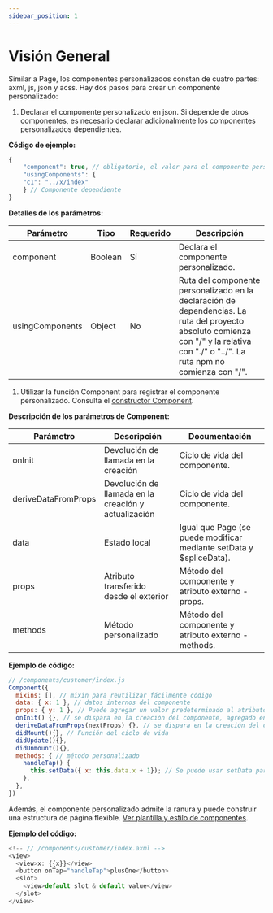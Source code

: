 ```yaml
---
sidebar_position: 1
---
```


# Visión General

Similar a Page, los componentes personalizados constan de cuatro partes: axml, js, json y acss.
Hay dos pasos para crear un componente personalizado:

1. Declarar el componente personalizado en json. Si depende de otros componentes, es necesario declarar adicionalmente los componentes personalizados dependientes.
   
**Código de ejemplo:**

```js
{
    "component": true, // obligatorio, el valor para el componente personalizado debe ser true
    "usingComponents": {
    "c1": "../x/index"
    } // Componente dependiente
}
```

**Detalles de los parámetros:**

<table>
<thead>
<tr>
<th>Parámetro</th>
<th>Tipo</th>
<th>Requerido</th>
<th>Descripción</th>
</tr>
</thead>
<tbody>
<tr>
<td>component</td>
<td>Boolean</td>
<td>Sí</td>
<td>Declara el componente personalizado.</td>
</tr>
<tr>
<td>usingComponents</td>
<td>Object</td>
<td>No</td>
<td>Ruta del componente personalizado en la declaración de dependencias. La ruta del proyecto absoluto comienza con "/" y la relativa con "./" o "../". La ruta npm no comienza con "/".</td>
</tr>
</tbody>
</table>

1. Utilizar la función Component para registrar el componente personalizado. Consulta el [constructor Component](/).

**Descripción de los parámetros de Component:**

<table>
<thead>
<tr>
<th>Parámetro</th>
<th>Descripción</th>
<th>Documentación</th>
</tr>
</thead>
<tbody>
<tr>
<td>onInit</td>
<td>Devolución de llamada en la creación</td>
<td>Ciclo de vida del componente.</td>
</tr>
<tr>
<td>deriveDataFromProps</td>
<td>Devolución de llamada en la creación y actualización</td>
<td>Ciclo de vida del componente.</td>
</tr>
<tr>
<td>data</td>
<td>Estado local</td>
<td>Igual que Page (se puede modificar mediante setData y $spliceData).</td>
</tr>
<tr>
<td>props</td>
<td>Atributo transferido desde el exterior</td>
<td>Método del componente y atributo externo - props.</td>
</tr>
<tr>
<td>methods</td>
<td>Método personalizado</td>
<td>Método del componente y atributo externo - methods.</td>
</tr>
</tbody>
</table>

**Ejemplo de código:**

```js
// /components/customer/index.js
Component({
  mixins: [], // mixin para reutilizar fácilmente código
  data: { x: 1 }, // datos internos del componente
  props: { y: 1 }, // Puede agregar un valor predeterminado al atributo transferido desde fuera
  onInit() {}, // se dispara en la creación del componente, agregado en la versión 2.0.0
  deriveDataFromProps(nextProps) {}, // se dispara en la creación del componente y antes de la actualización, agregado en la versión 2.0.0
  didMount(){}, // Función del ciclo de vida
  didUpdate(){},
  didUnmount(){},
  methods: { // método personalizado
    handleTap() {
      this.setData({ x: this.data.x + 1}); // Se puede usar setData para cambiar el atributo interno
    }, 
  },
})
```

Además, el componente personalizado admite la ranura y puede construir una estructura de página flexible. [Ver plantilla y estilo de componentes](/).

**Ejemplo del código:**

```js
<!-- // /components/customer/index.axml -->
<view>
  <view>x: {{x}}</view>
  <button onTap="handleTap">plusOne</button>
  <slot>
    <view>default slot & default value</view>
  </slot>
</view>
```
